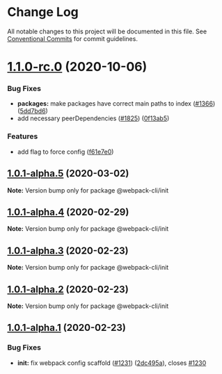 # Change Log

All notable changes to this project will be documented in this file.
See [Conventional Commits](https://conventionalcommits.org) for commit guidelines.

# [1.1.0-rc.0](https://github.com/webpack/webpack-cli/compare/@webpack-cli/init@1.0.1-alpha.5...@webpack-cli/init@1.1.0-rc.0) (2020-10-06)

### Bug Fixes

-   **packages:** make packages have correct main paths to index ([#1366](https://github.com/webpack/webpack-cli/issues/1366)) ([5dd7bd6](https://github.com/webpack/webpack-cli/commit/5dd7bd62046568481996e48328b15a335557f8ae))
-   add necessary peerDependencies ([#1825](https://github.com/webpack/webpack-cli/issues/1825)) ([0f13ab5](https://github.com/webpack/webpack-cli/commit/0f13ab5ddd9e28e5e7095721d086a58aebaf98a5))

### Features

-   add flag to force config ([f61e7e0](https://github.com/webpack/webpack-cli/commit/f61e7e0d1b03284d7333c4f0f38294460209a25d))

## [1.0.1-alpha.5](https://github.com/ematipico/webpack-cli/compare/@webpack-cli/init@1.0.1-alpha.4...@webpack-cli/init@1.0.1-alpha.5) (2020-03-02)

**Note:** Version bump only for package @webpack-cli/init

## [1.0.1-alpha.4](https://github.com/ematipico/webpack-cli/compare/@webpack-cli/init@1.0.1-alpha.3...@webpack-cli/init@1.0.1-alpha.4) (2020-02-29)

**Note:** Version bump only for package @webpack-cli/init

## [1.0.1-alpha.3](https://github.com/ematipico/webpack-cli/compare/@webpack-cli/init@1.0.1-alpha.2...@webpack-cli/init@1.0.1-alpha.3) (2020-02-23)

**Note:** Version bump only for package @webpack-cli/init

## [1.0.1-alpha.2](https://github.com/webpack/webpack-cli/compare/@webpack-cli/init@1.0.1-alpha.1...@webpack-cli/init@1.0.1-alpha.2) (2020-02-23)

**Note:** Version bump only for package @webpack-cli/init

## [1.0.1-alpha.1](https://github.com/webpack/webpack-cli/compare/@webpack-cli/init@1.0.1-alpha.0...@webpack-cli/init@1.0.1-alpha.1) (2020-02-23)

### Bug Fixes

-   **init:** fix webpack config scaffold ([#1231](https://github.com/webpack/webpack-cli/issues/1231)) ([2dc495a](https://github.com/webpack/webpack-cli/commit/2dc495a8d050d28478c6c2533d7839e9ff78d76c)), closes [#1230](https://github.com/webpack/webpack-cli/issues/1230)
